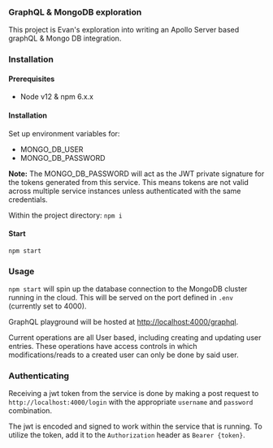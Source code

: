 ### GraphQL & MongoDB exploration

This project is Evan's exploration into writing an Apollo Server based
graphQL & Mongo DB integration.

### Installation

#### Prerequisites

- Node v12 & npm 6.x.x

#### Installation

Set up environment variables for:

- MONGO_DB_USER
- MONGO_DB_PASSWORD

**Note:** The MONGO_DB_PASSWORD will act as the JWT private signature for
the tokens generated from this service. This means tokens are not valid
across multiple service instances unless authenticated with the same
credentials.

Within the project directory: `npm i`

#### Start

`npm start`

### Usage

`npm start` will spin up the database connection to the MongoDB cluster
running in the cloud. This will be served on the port defined in `.env`
(currently set to 4000).

GraphQL playground will be hosted at
[http://localhost:4000/graphql](http://localhost:4000/graphql).

Current operations are all User based, including creating and updating user
entries. These operations have access controls in which modifications/reads
to a created user can only be done by said user.

### Authenticating

Receiving a jwt token from the service is done by making a post request to
`http://localhost:4000/login` with the appropriate `username` and `password`
combination.

The jwt is encoded and signed to work within the service that is running. To
utilize the token, add it to the `Authorization` header as `Bearer {token}`.
